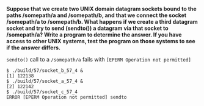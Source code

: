 **Suppose that we create two UNIX domain datagram sockets bound to the paths /somepath/a and /somepath/b, and that we connect the socket /somepath/a to /somepath/b. What happens if we create a third datagram socket and try to send (sendto()) a datagram via that socket to /somepath/a? Write a program to determine the answer. If you have access to other UNIX systems, test the program on those systems to see if the answer differs.**

`sendto()` call to a `/somepath/a` fails with `[EPERM Operation not permitted]`
~~~
$ ./build/57/socket_b_57_4 &
[1] 122138
$ ./build/57/socket_a_57_4 &
[2] 122142
$ ./build/57/socket_c_57_4
ERROR [EPERM Operation not permitted] sendto
~~~
